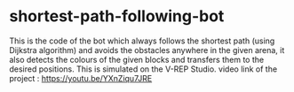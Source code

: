 # shortest-path-following-bot
This is the code of the bot which always follows the shortest path (using Dijkstra algorithm) and avoids the obstacles anywhere in the given arena, it also detects the colours of the given blocks and transfers them to the desired positions. This is simulated on the V-REP Studio.
video link of the project : https://youtu.be/YXnZiqu7JRE
